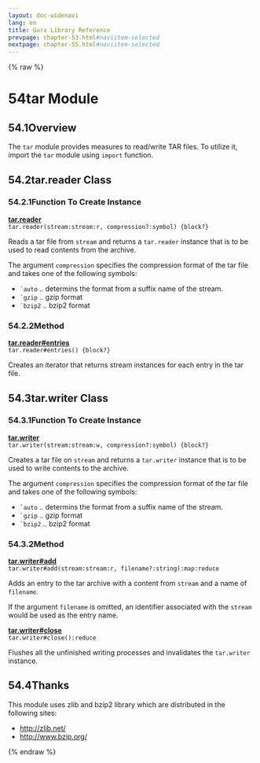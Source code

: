 ```yaml
---
layout: doc-widenavi
lang: en
title: Gura Library Reference
prevpage: chapter-53.html#naviitem-selected
nextpage: chapter-55.html#naviitem-selected
---
```

{% raw %}
<h1><span class="caption-index-1">54</span>tar Module</h1>
<h2><span class="caption-index-2">54.1</span><a name="anchor-54-1"></a>Overview</h2>
<p>
The <code class="highlighter-rouge">tar</code> module provides measures to read/write TAR files. To utilize it, import the <code class="highlighter-rouge">tar</code> module using <code class="highlighter-rouge">import</code> function.
</p>
<h2><span class="caption-index-2">54.2</span><a name="anchor-54-2"></a>tar.reader Class</h2>
<h3><span class="caption-index-3">54.2.1</span><a name="anchor-54-2-1"></a>Function To Create Instance</h3>
<p>
<div><strong style="text-decoration:underline">tar.reader</strong></div>
<div style="margin-bottom:1em"><code>tar.reader(stream:stream:r, compression?:symbol) {block?}</code></div>
Reads a tar file from <code class="highlighter-rouge">stream</code> and returns a <code class="highlighter-rouge">tar.reader</code> instance that is to be used to read contents from the archive.
</p>
<p>
The argument <code class="highlighter-rouge">compression</code> specifies the compression format of the tar file and takes one of the following symbols:
</p>
<ul>
<li><code class="highlighter-rouge">`auto</code> .. determins the format from a suffix name of the stream.</li>
<li><code class="highlighter-rouge">`gzip</code> .. gzip format</li>
<li><code class="highlighter-rouge">`bzip2</code> .. bzip2 format</li>
</ul>
<h3><span class="caption-index-3">54.2.2</span><a name="anchor-54-2-2"></a>Method</h3>
<p>
<div><strong style="text-decoration:underline">tar.reader#entries</strong></div>
<div style="margin-bottom:1em"><code>tar.reader#entries() {block?}</code></div>
Creates an iterator that returns stream instances for each entry in the tar file.
</p>
<h2><span class="caption-index-2">54.3</span><a name="anchor-54-3"></a>tar.writer Class</h2>
<h3><span class="caption-index-3">54.3.1</span><a name="anchor-54-3-1"></a>Function To Create Instance</h3>
<p>
<div><strong style="text-decoration:underline">tar.writer</strong></div>
<div style="margin-bottom:1em"><code>tar.writer(stream:stream:w, compression?:symbol) {block?}</code></div>
Creates a tar file on <code class="highlighter-rouge">stream</code> and returns a <code class="highlighter-rouge">tar.writer</code> instance that is to be used to write contents to the archive.
</p>
<p>
The argument <code class="highlighter-rouge">compression</code> specifies the compression format of the tar file and takes one of the following symbols:
</p>
<ul>
<li><code class="highlighter-rouge">`auto</code> .. determins the format from a suffix name of the stream.</li>
<li><code class="highlighter-rouge">`gzip</code> .. gzip format</li>
<li><code class="highlighter-rouge">`bzip2</code> .. bzip2 format</li>
</ul>
<h3><span class="caption-index-3">54.3.2</span><a name="anchor-54-3-2"></a>Method</h3>
<p>
<div><strong style="text-decoration:underline">tar.writer#add</strong></div>
<div style="margin-bottom:1em"><code>tar.writer#add(stream:stream:r, filename?:string):map:reduce</code></div>
Adds an entry to the tar archive with a content from <code class="highlighter-rouge">stream</code> and a name of <code class="highlighter-rouge">filename</code>.
</p>
<p>
If the argument <code class="highlighter-rouge">filename</code> is omitted, an identifier associated with the <code class="highlighter-rouge">stream</code> would be used as the entry name.
</p>
<p>
<div><strong style="text-decoration:underline">tar.writer#close</strong></div>
<div style="margin-bottom:1em"><code>tar.writer#close():reduce</code></div>
Flushes all the unfinished writing processes and invalidates the <code class="highlighter-rouge">tar.writer</code> instance.
</p>
<h2><span class="caption-index-2">54.4</span><a name="anchor-54-4"></a>Thanks</h2>
<p>
This module uses zlib and bzip2 library which are distributed in the following sites:
</p>
<ul>
<li><a href="http://zlib.net/">http://zlib.net/</a></li>
<li><a href="http://www.bzip.org/">http://www.bzip.org/</a></li>
</ul>
{% endraw %}
